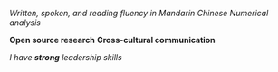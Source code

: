 *Written, spoken, and reading fluency in Mandarin Chinese*
_Numerical analysis_

**Open source research**
__Cross-cultural communication__

_I have **strong** leadership skills_
